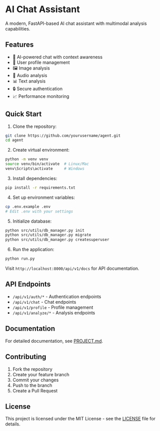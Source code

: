 # AI Chat Assistant

A modern, FastAPI-based AI chat assistant with multimodal analysis capabilities.

## Features

- 🤖 AI-powered chat with context awareness
- 📝 User profile management
- 🖼️ Image analysis
- 🎵 Audio analysis
- 📊 Text analysis
- 🔒 Secure authentication
- 📈 Performance monitoring

## Quick Start

1. Clone the repository:
```bash
git clone https://github.com/yourusername/agent.git
cd agent
```

2. Create virtual environment:
```bash
python -m venv venv
source venv/bin/activate  # Linux/Mac
venv\Scripts\activate     # Windows
```

3. Install dependencies:
```bash
pip install -r requirements.txt
```

4. Set up environment variables:
```bash
cp .env.example .env
# Edit .env with your settings
```

5. Initialize database:
```bash
python src/utils/db_manager.py init
python src/utils/db_manager.py migrate
python src/utils/db_manager.py createsuperuser
```

6. Run the application:
```bash
python run.py
```

Visit `http://localhost:8000/api/v1/docs` for API documentation.

## API Endpoints

- `/api/v1/auth/*` - Authentication endpoints
- `/api/v1/chat` - Chat endpoints
- `/api/v1/profile` - Profile management
- `/api/v1/analyze/*` - Analysis endpoints

## Documentation

For detailed documentation, see [PROJECT.md](PROJECT.md).

## Contributing

1. Fork the repository
2. Create your feature branch
3. Commit your changes
4. Push to the branch
5. Create a Pull Request

## License

This project is licensed under the MIT License - see the [LICENSE](LICENSE) file for details. 